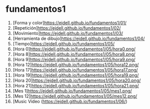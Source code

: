 # fundamentos1
1. [Forma y color]https://ejdell.github.io/fundamentos1/01/
2. [Repetición]https://ejdell.github.io/fundamentos1/02/
3. [Movimiento]https://ejdell.github.io/fundamentos1/03/
4. [Herramienta de dibujo]https://ejdell.github.io/fundamentos1/04/
5. [Tiempo]https://ejdell.github.io/fundamentos1/05/
6. [Hora 0]https://ejdell.github.io/fundamentos1/05/hora0.png/
7. [Hora 8]https://ejdell.github.io/fundamentos1/05/hora8.png/
8. [Hora 9]https://ejdell.github.io/fundamentos1/05/hora9.png/
9. [Hora 12]https://ejdell.github.io/fundamentos1/05/hora12.png/
10. [Hora 17]https://ejdell.github.io/fundamentos1/05/hora17.png/
11. [Hora 19]https://ejdell.github.io/fundamentos1/05/hora19.png/
12. [Hora 20]https://ejdell.github.io/fundamentos1/05/hora20.png/
13. [Hora 21]https://ejdell.github.io/fundamentos1/05/hora21.png/
14. [Mes 1]https://ejdell.github.io/fundamentos1/05/mes1.png/
15. [Mes 12]https://ejdell.github.io/fundamentos1/05/mes12.png/
16. [Music Video (https://ejdell.github.io/fundamentos1/06/)
